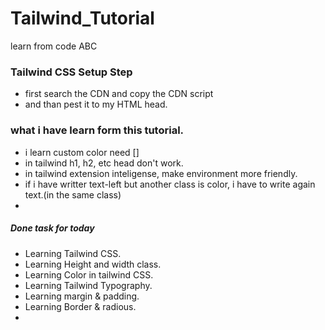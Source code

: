 # Tailwind_Tutorial
learn from code ABC

### Tailwind CSS Setup Step
- first search the CDN and copy the CDN script
- and than pest it to my HTML head.

### what i have learn form this tutorial.
- i learn custom color need []
- in tailwind h1, h2, etc head don't work.
- in tailwind extension inteligense, make environment more friendly.
- if i have writter text-left but another class is color, i have to write again text.(in the same class)
- 

##### Done task for today
- Learning Tailwind CSS.
- Learning Height and width class.
- Learning Color in tailwind CSS.
- Learning Tailwind Typography.
- Learning margin & padding.
- Learning Border & radious.
- 